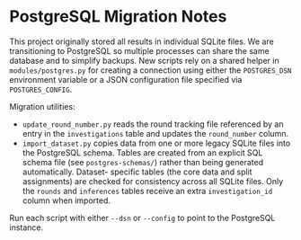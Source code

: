 # PostgreSQL Migration Notes

This project originally stored all results in individual SQLite files. We are
transitioning to PostgreSQL so multiple processes can share the same database
and to simplify backups. New scripts rely on a shared helper in
`modules/postgres.py` for creating a connection using either the `POSTGRES_DSN`
environment variable or a JSON configuration file specified via
`POSTGRES_CONFIG`.

Migration utilities:

- `update_round_number.py` reads the round tracking file referenced by an entry
  in the `investigations` table and updates the `round_number` column.
- `import_dataset.py` copies data from one or more legacy SQLite files into the
  PostgreSQL schema. Tables are created from an explicit SQL schema file (see
  `postgres-schemas/`) rather than being generated automatically. Dataset-
  specific tables (the core data and split assignments) are checked for
  consistency across all SQLite files. Only the `rounds` and `inferences`
  tables receive an extra `investigation_id` column when imported.

Run each script with either `--dsn` or `--config` to point to the PostgreSQL
instance.

